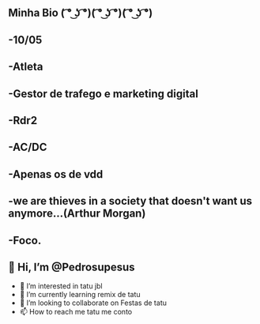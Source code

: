 ## Minha Bio ( ͡° ͜ʖ ͡°)( ͡° ͜ʖ ͡°)( ͡° ͜ʖ ͡°)
## -10/05
## -Atleta
## -Gestor de trafego e marketing digital
## -Rdr2
## -AC/DC
## -Apenas os de vdd
## -we are thieves in a society that doesn't want us anymore...(Arthur Morgan)
## -Foco.
## 👋 Hi, I’m @Pedrosupesus ###
- 👀 I’m interested in tatu jbl
- 🌱 I’m currently learning remix de tatu
- 💞️ I’m looking to collaborate on Festas de tatu
- 📫 How to reach me tatu me conto

